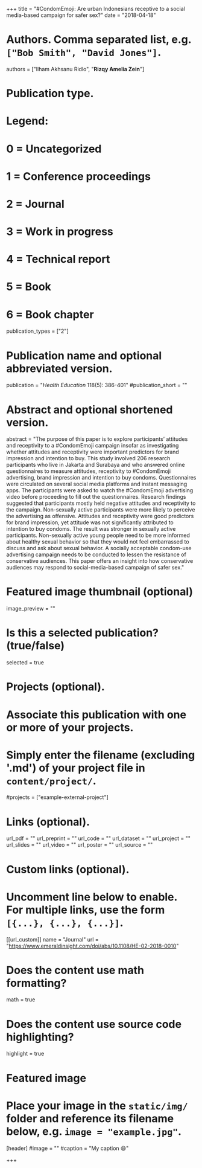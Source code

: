 +++
title = "#CondomEmoji: Are urban Indonesians receptive to a social media-based campaign for safer sex?"
date = "2018-04-18"

# Authors. Comma separated list, e.g. `["Bob Smith", "David Jones"]`.

authors = ["Ilham Akhsanu Ridlo", "**Rizqy Amelia Zein**"]

# Publication type.
# Legend:
# 0 = Uncategorized
# 1 = Conference proceedings
# 2 = Journal
# 3 = Work in progress
# 4 = Technical report
# 5 = Book
# 6 = Book chapter
publication_types = ["2"]

# Publication name and optional abbreviated version.
publication = "*Health Education* 118(5): 386-401"
#publication_short = ""

# Abstract and optional shortened version.
abstract = "The purpose of this paper is to explore participants’ attitudes and receptivity to a #CondomEmoji campaign insofar as investigating whether attitudes and receptivity were important predictors for brand impression and intention to buy. This study involved 206 research participants who live in Jakarta and Surabaya and who answered online questionnaires to measure attitudes, receptivity to #CondomEmoji advertising, brand impression and intention to buy condoms. Questionnaires were circulated on several social media platforms and instant messaging apps. The participants were asked to watch the #CondomEmoji advertising video before proceeding to fill out the questionnaires. Research findings suggested that participants mostly held negative attitudes and receptivity to the campaign. Non-sexually active participants were more likely to perceive the advertising as offensive. Attitudes and receptivity were good predictors for brand impression, yet attitude was not significantly attributed to intention to buy condoms. The result was stronger in sexually active participants. Non-sexually active young people need to be more informed about healthy sexual behavior so that they would not feel embarrassed to discuss and ask about sexual behavior. A socially acceptable condom-use advertising campaign needs to be conducted to lessen the resistance of conservative audiences. This paper offers an insight into how conservative audiences may respond to social-media-based campaign of safer sex."

# Featured image thumbnail (optional)
image_preview = ""

# Is this a selected publication? (true/false)
selected = true

# Projects (optional).
#   Associate this publication with one or more of your projects.
#   Simply enter the filename (excluding '.md') of your project file in `content/project/`.
#projects = ["example-external-project"]

# Links (optional).
url_pdf = ""
url_preprint = ""
url_code = ""
url_dataset = ""
url_project = ""
url_slides = ""
url_video = ""
url_poster = ""
url_source = ""

# Custom links (optional).
#   Uncomment line below to enable. For multiple links, use the form `[{...}, {...}, {...}]`.
[[url_custom]]
name = "Journal"
url = "https://www.emeraldinsight.com/doi/abs/10.1108/HE-02-2018-0010"

# Does the content use math formatting?
math = true

# Does the content use source code highlighting?
highlight = true
  
# Featured image
# Place your image in the `static/img/` folder and reference its filename below, e.g. `image = "example.jpg"`.
[header]
#image = ""
#caption = "My caption :smile:"

+++

